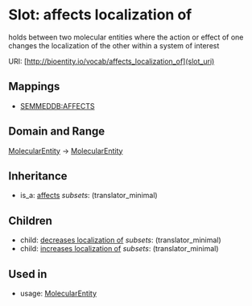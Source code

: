# Slot: affects localization of


holds between two molecular entities where the action or effect of one changes the localization of the other within a system of interest

URI: [http://bioentity.io/vocab/affects_localization_of](slot_uri)
## Mappings

 * [SEMMEDDB:AFFECTS](http://purl.obolibrary.org/obo/SEMMEDDB_AFFECTS)
## Domain and Range

[MolecularEntity](MolecularEntity.md) -> [MolecularEntity](MolecularEntity.md)
## Inheritance

 *  is_a: [affects](affects.md) *subsets*: (translator_minimal)
## Children

 *  child: [decreases localization of](decreases_localization_of.md) *subsets*: (translator_minimal)
 *  child: [increases localization of](increases_localization_of.md) *subsets*: (translator_minimal)
## Used in

 *  usage: [MolecularEntity](MolecularEntity.md)
